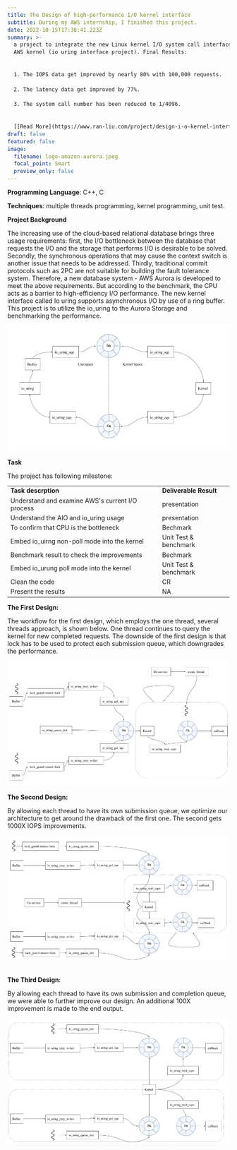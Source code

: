 ```yaml
---
title: The Design of high-performance I/O kernel interface
subtitle: During my AWS internship, I finished this project.
date: 2022-10-15T17:38:41.223Z
summary: >-
  a project to integrate the new Linux kernel I/O system call interface with the
  AWS kernel (io uring interface project). F﻿inal Results:


  1. The IOPS data get improved by nearly 80% with 100,000 requests.

  2. The latency data get improved by 77%. 

  3. The system call number has been reduced to 1/4096.


  [﻿[Read More](https://www.ran-liu.com/project/design-i-o-kernel-interface/)]
draft: false
featured: false
image:
  filename: logo-amazon-aurora.jpeg
  focal_point: Smart
  preview_only: false
---
```

**Programming Language**: C++, C

**Techniques**: multiple threads programming, kernel programming, unit test.

**Project Background**

The increasing use of the cloud-based relational database brings three usage requirements: first, the I/O bottleneck between the database that requests the I/O and the storage that performs I/O is desirable to be solved. Secondly, the synchronous operations that may cause the context switch is another issue that needs to be addressed. Thirdly, traditional commit protocols such as 2PC are not suitable for building the fault tolerance system. Therefore, a new database system - AWS Aurora is developed to meet the above requirements. But according to the benchmark, the CPU acts as a barrier to high-efficiency I/O performance. The new kernel interface called Io uring supports asynchronous I/O by use of a ring buffer. This project is to utilize the io_uring to the Aurora Storage and benchmarking the performance.

![](io_uring.jpg "io_uring workflow")

**Task**

The project has following milestone:



|                                                  |                        |
| ------------------------------------------------ | ---------------------- |
| **Task descrption**                              | **Deliverable Result** |
| Understand and examine AWS's current I/O process | presentation           |
| Understand the AIO and io_uring usage            | presentation           |
| To confirm that CPU is the bottleneck            | Bechmark               |
| Embed io_uirng non-poll mode into the kernel     | Unit Test & benchmark  |
| Benchmark result to check the improvements       | Bechmark               |
| Embed io_urung poll mode into the kernel         | Unit Test & benchmark  |
| Clean the code                                   | CR                     |
| Present the results                              | NA                     |



**The First Design:**

The workflow for the first design, which employs the one thread, several threads approach, is shown below. One thread continues to query the kernel for new completed requests. The downside of the first design is that lock has to be used to protect each submission queue, which downgrades the performance.

![](1st.jpg "1st design")

**The Second Design:**

By allowing each thread to have its own submission queue, we optimize our architecture to get around the drawback of the first one. The second gets 1000X IOPS improvements.

![](2nd.jpg "2nd Design")

\
**The Third Design**:

By allowing each thread to have its own submission and completion queue, we were able to further improve our design. An additional 100X improvement is made to the end output.

![](untitled-presentation.jpg "3rd Design")